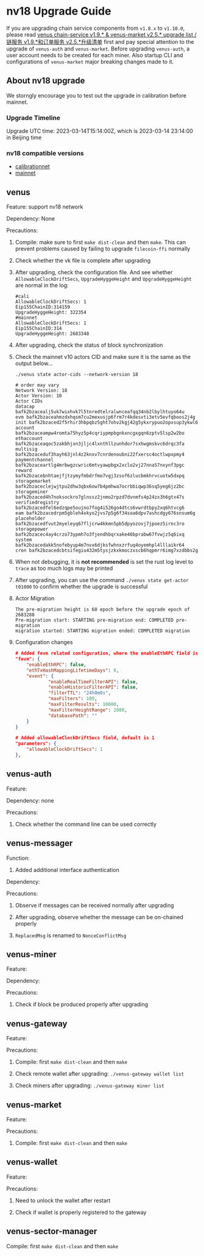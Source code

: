 # nv18 Upgrade Guide

If you are upgrading chain service components from `v1.8.x` to `v1.10.0`, please read [venus chain-service v1.9.* & venus-market v2.5.* upgrade list / 链服务 v1.9.*和订单服务 v2.5.*升级清单](https://github.com/filecoin-project/venus/discussions/5531) first and pay special attention to the upgrade of `venus-auth` and `venus-market`. Before upgrading `venus-auth`, a user account needs to be created for each miner. Also startup CLI and configurations of `venus-market` major breaking changes made to it.

## About nv18 upgrade

We storngly encourage you to test out the upgrade in calibration before mainnet.

### Upgrade Timeline

Upgrade UTC time: 2023-03-14T15:14:00Z, which is 2023-03-14 23:14:00 in Beijing time

### nv18 compatible versions

* [calibrationnet](https://github.com/filecoin-project/venus/discussions/5649#discussioncomment-4652920)
* [mainnet](https://github.com/filecoin-project/venus/discussions/5649#discussioncomment-4652933)

## venus

Feature: support nv18 network

Dependency: None

Precautions:

1. Compile: make sure to first `make dist-clean` and then `make`. This can prevent problems caused by failing to upgrade `filecoin-ffi` normally

2. Check whether the vk file is complete after upgrading

3. After upgrading, check the configuration file. And see whether `AllowableClockDriftSecs`, `UpgradeHyggeHeight` and `UpgradeHyggeHeight` are normal in the log:

     ```
     #cali
     AllowableClockDriftSecs: 1
     Eip155ChainID:314159
     UpgradeHyggeHeight: 322354
     #mainnet
     AllowableClockDriftSecs: 1
     Eip155ChainID:314
     UpgradeHyggeHeight: 2683348
     ```

4. After upgrading, check the status of block synchronization

5. Check the mainnet v10 actors CID and make sure it is the same as the output below...

     ```
     ./venus state actor-cids --network-version 18

     # order may vary
     Network Version: 18
     Actor Version: 10
     Actor CIDs
     datacap bafk2bzacealj5uk7wixhvk7l5tnredtelralwnceafqq34nb2lbylhtuyo64u
     evm bafk2bzaceahmzdxhqsm7cu2mexusjp6frm7r4kdesvti3etv5evfqboos2j4g
     init bafk2bzaced2f5rhir3hbpqbz5ght7ohv2kgj42g5ykxrypuo2opxsup3ykwl6
     account bafk2bzaceampw4romta75hyz5p4cqriypmpbgnkxncgxgqn6zptv5lsp2w2bo
     ethaccount bafk2bzaceaqoc5zakbhjxn3jljc4lxnthllzunhdor7sxhwgmskvc6drqc3fa
     multisig bafk2bzaceduf3hayh63jnl4z2knxv7cnrdenoubni22fxersc4octlwpxpmy4
     paymentchannel bafk2bzaceartlg4mrbwgzcwric6mtvyawpbgx2xclo2vj27nna57nxynf3pgc
     reward bafk2bzacebnhtaejfjtzymyfmbdrfmo7vgj3zsof6zlucbmkhrvcuotw5dxpq
     storagemarket bafk2bzaceclejwjtpu2dhw3qbx6ow7b4pmhwa7ocrbbiqwp36sq5yeg6jz2bc
     storageminer bafk2bzaced4h7noksockro7glnssz2jnmo2rpzd7dvnmfs4p24zx3h6gtx47s
     verifiedregistry bafk2bzacedfel6edzqpe5oujno7fog4i526go4dtcs6vwrdtbpy2xq6htvcg6
     eam bafk2bzacedrpm5gbleh4xkyo2jvs7p5g6f34soa6dpv7ashcdgy676snsum6g
     placeholder bafk2bzacedfvut2myeleyq67fljcrw4kkmn5pb5dpyozovj7jpoez5irnc3ro
     storagepower bafk2bzacec4ay4crzo73ypmh7o3fjendhbqrxake46bprabw67fvwjz5q6ixq
     system bafk2bzacedakk5nofebyup4m7nvx6djksfwhnxzrfuq4oyemhpl4lllaikr64
     cron bafk2bzacedcbtsifegiu432m5tysjzkxkmoczxscb6hqpmrr6img7xzdbbs2g
     ```

6. When not debugging, it is **not recommended** is set the rust log level to `trace` as too much logs may be printed

7. After upgrading, you can use the command `./venus state get-actor t01000` to confirm whether the upgrade is successful

8. Actor Migration

     ```
     The pre-migration height is 60 epoch before the upgrade epoch of 2683288
     Pre-migration start: STARTING pre-migration end: COMPLETED pre-migration
     migration started: STARTING migration ended: COMPLETED migration
     ```

9. Configuration changes

     ```json
     # Added fevm related configuration, where the enableEthRPC field is used to control whether to enable ETH RPC, the default is false
     "fevm": {
         "enableEthRPC": false,
         "ethTxHashMappingLifetimeDays": 0,
         "event": {
                 "enableRealTimeFilterAPI": false,
                 "enableHistoricFilterAPI": false,
                 "filterTTL": "24h0m0s",
                 "maxFilters": 100,
                 "maxFilterResults": 10000,
                 "maxFilterHeightRange": 2880,
                 "databasePath": ""
         }
     }

     # Added allowableClockDriftSecs field, default is 1
     "parameters": {
         "allowableClockDriftSecs": 1
     },
     ```


## venus-auth

Feature:

Dependency: none

Precautions:

1. Check whether the command line can be used correctly


## venus-messager

Function:

1. Added additional interface authentication

Dependency:

Precautions:

1. Observe if messages can be received normally after upgrading

2. After upgrading, observe whether the message can be on-chained properly

3. `ReplacedMsg` is renamed to `NonceConflictMsg`


## venus-miner

Feature:

Dependency:

Precautions: 

1. Check if block be produced properly after upgrading


## venus-gateway

Feature:

Precautions:

1. Compile: first `make dist-clean` and then `make`

2. Check remote wallet after upgrading: `./venus-gateway wallet list`

3. Check miners after upgrading: `./venus-gateway miner list`


## venus-market

Feature:

Precautions:

1. Compile: first `make dist-clean` and then `make`


## venus-wallet

Feature:

Precautions:

1. Need to unlock the wallet after restart

2. Check if wallet is properly registered to the gateway

## venus-sector-manager

Compile: first `make dist-clean` and then `make`